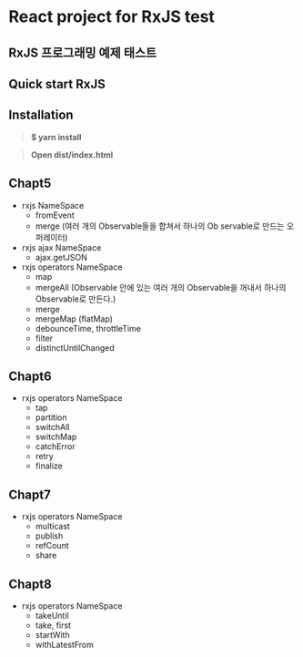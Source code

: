 # React project for RxJS test
## RxJS 프로그래밍 예제 태스트

## Quick start RxJS

## Installation
>**$ yarn install**

>**Open dist/index.html**

## Chapt5
- rxjs NameSpace
   - fromEvent
   - merge (여러 개의 Observable들을 합쳐서 하나의 Ob servable로 만드는 오퍼레이터)
- rxjs ajax NameSpace
   - ajax.getJSON
- rxjs operators NameSpace
   - map
   - mergeAll (Observable 안에 있는 여러 개의 Observable을 꺼내서 하나의 Observable로 만든다.)
   - merge
   - mergeMap (flatMap)
   - debounceTime, throttleTime
   - filter
   - distinctUntilChanged

## Chapt6
- rxjs operators NameSpace
   - tap
   - partition
   - switchAll
   - switchMap
   - catchError
   - retry
   - finalize

## Chapt7
- rxjs operators NameSpace
   - multicast
   - publish
   - refCount
   - share

## Chapt8
- rxjs operators NameSpace
   - takeUntil
   - take, first
   - startWith
   - withLatestFrom
